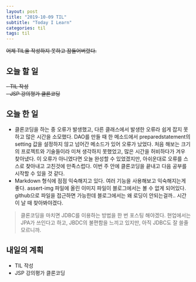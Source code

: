```yaml
---
layout: post
title: "2019-10-09 TIL"
subtitle: "Today I Learn"
categories: til
tags: til
---
```


~~어제 TIL을 작성하지 못하고 잠들어버렸다.~~

## 오늘 할 일
~~- TIL 작성~~  
~~- JSP 강의평가 클론코딩~~


## 오늘 한 일
- 클론코딩을 하는 중 오류가 발생했고, 다른 클래스에서 발생한 오류라 쉽게 잡지 못하고 많은 시간을 소모했다. DAO를 만들 때 한 메소드에서 preparedstatement의 setting 값을 설정하지 않고 넘어간 메소드가 있어 오류가 났었다. 처음 해보는 크기의 프로젝트와 기술들이라 미쳐 생각하지 못했었고, 많은 시간을 허비하다가 겨우 찾아냈다. 이 오류가 아니였다면 오늘 완성할 수 있었겠지만, 아쉬운대로 오류를 스스로 찾아내고 고친것에 만족스럽다. 이번 주 안에 클론코딩을 끝내고 다음 공부를 시작할 수 있을 것 같다.
- Markdown 형식에 점점 익숙해지고 있다. 여러 기능을 사용해보고 익숙해지는게 좋다. assert-img 파일에 올린 이미지 파일이 블로그에서는 볼 수 없게 되어있다. github으로 파일을 접근하면 가능한데 블로그에서는 왜 로딩이 안되는걸까.. 시간이 날 때 찾아봐야겠다. 
  
> 클론코딩을 마치면 JDBC를 이용하는 방법을 한 번 포스팅 해야겠다. 현업에서는 JPA가 쓰인다고 하고, JBDC의 불편함을 느끼고 있지만, 아직 JDBC도 잘 쓸줄 모르니까.

## 내일의 계획
- TIL 작성
- JSP 강의평가 클론코딩